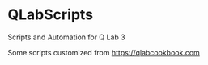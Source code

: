 # QLabScripts
Scripts and Automation for Q Lab 3

Some scripts customized from https://qlabcookbook.com
